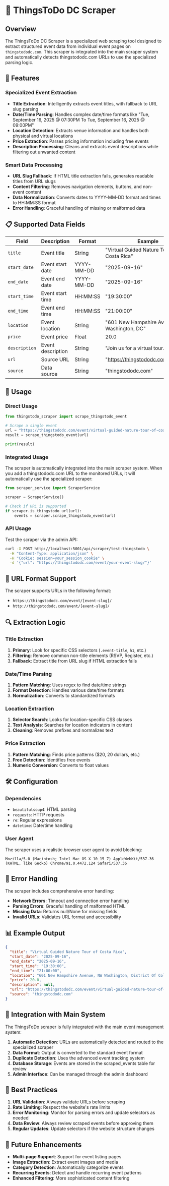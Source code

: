 # 🎯 ThingsToDo DC Scraper

## Overview

The ThingsToDo DC Scraper is a specialized web scraping tool designed to extract structured event data from individual event pages on `thingstododc.com`. This scraper is integrated into the main scraper system and automatically detects thingstododc.com URLs to use the specialized parsing logic.

## 🚀 Features

### **Specialized Event Extraction**
- **Title Extraction**: Intelligently extracts event titles, with fallback to URL slug parsing
- **Date/Time Parsing**: Handles complex date/time formats like "Tue, September 16, 2025 @ 07:30PM To Tue, September 16, 2025 @ 09:00PM"
- **Location Detection**: Extracts venue information and handles both physical and virtual locations
- **Price Extraction**: Parses pricing information including free events
- **Description Processing**: Cleans and extracts event descriptions while filtering out unwanted content

### **Smart Data Processing**
- **URL Slug Fallback**: If HTML title extraction fails, generates readable titles from URL slugs
- **Content Filtering**: Removes navigation elements, buttons, and non-event content
- **Data Normalization**: Converts dates to YYYY-MM-DD format and times to HH:MM:SS format
- **Error Handling**: Graceful handling of missing or malformed data

## 📋 Supported Data Fields

| Field | Description | Format | Example |
|-------|-------------|---------|---------|
| `title` | Event title | String | "Virtual Guided Nature Tour of Costa Rica" |
| `start_date` | Event start date | YYYY-MM-DD | "2025-09-16" |
| `end_date` | Event end date | YYYY-MM-DD | "2025-09-16" |
| `start_time` | Event start time | HH:MM:SS | "19:30:00" |
| `end_time` | Event end time | HH:MM:SS | "21:00:00" |
| `location` | Event location | String | "601 New Hampshire Avenue, NW Washington, DC" |
| `price` | Event price | Float | 20.0 |
| `description` | Event description | String | "Join us for a virtual tour..." |
| `url` | Source URL | String | "https://thingstododc.com/event/..." |
| `source` | Data source | String | "thingstododc.com" |

## 🔧 Usage

### **Direct Usage**

```python
from thingstodo_scraper import scrape_thingstodo_event

# Scrape a single event
url = "https://thingstododc.com/event/virtual-guided-nature-tour-of-costa-rica-4/"
result = scrape_thingstodo_event(url)

print(result)
```

### **Integrated Usage**

The scraper is automatically integrated into the main scraper system. When you add a thingstododc.com URL to the monitored URLs, it will automatically use the specialized scraper:

```python
from scraper_service import ScraperService

scraper = ScraperService()

# Check if URL is supported
if scraper.is_thingstodo_url(url):
    events = scraper.scrape_thingstodo_event(url)
```

### **API Usage**

Test the scraper via the admin API:

```bash
curl -X POST http://localhost:5001/api/scraper/test-thingstodo \
  -H "Content-Type: application/json" \
  -H "Cookie: session=your_session_cookie" \
  -d '{"url": "https://thingstododc.com/event/your-event-slug/"}'
```

## 🎯 URL Format Support

The scraper supports URLs in the following format:
- `https://thingstododc.com/event/[event-slug]/`
- `http://thingstododc.com/event/[event-slug]/`

## 🔍 Extraction Logic

### **Title Extraction**
1. **Primary**: Look for specific CSS selectors (`.event-title`, `h1`, etc.)
2. **Filtering**: Remove common non-title elements (RSVP, Register, etc.)
3. **Fallback**: Extract title from URL slug if HTML extraction fails

### **Date/Time Parsing**
1. **Pattern Matching**: Uses regex to find date/time strings
2. **Format Detection**: Handles various date/time formats
3. **Normalization**: Converts to standardized formats

### **Location Extraction**
1. **Selector Search**: Looks for location-specific CSS classes
2. **Text Analysis**: Searches for location indicators in content
3. **Cleaning**: Removes prefixes and normalizes text

### **Price Extraction**
1. **Pattern Matching**: Finds price patterns ($20, 20 dollars, etc.)
2. **Free Detection**: Identifies free events
3. **Numeric Conversion**: Converts to float values

## 🛠️ Configuration

### **Dependencies**
- `beautifulsoup4`: HTML parsing
- `requests`: HTTP requests
- `re`: Regular expressions
- `datetime`: Date/time handling

### **User Agent**
The scraper uses a realistic browser user agent to avoid blocking:
```
Mozilla/5.0 (Macintosh; Intel Mac OS X 10_15_7) AppleWebKit/537.36 (KHTML, like Gecko) Chrome/91.0.4472.124 Safari/537.36
```

## 🚨 Error Handling

The scraper includes comprehensive error handling:

- **Network Errors**: Timeout and connection error handling
- **Parsing Errors**: Graceful handling of malformed HTML
- **Missing Data**: Returns null/None for missing fields
- **Invalid URLs**: Validates URL format and accessibility

## 📊 Example Output

```json
{
  "title": "Virtual Guided Nature Tour of Costa Rica",
  "start_date": "2025-09-16",
  "end_date": "2025-09-16",
  "start_time": "19:30:00",
  "end_time": "21:00:00",
  "location": "601 New Hampshire Avenue, NW Washington, District Of Columbia",
  "price": 20.0,
  "description": null,
  "url": "https://thingstododc.com/event/virtual-guided-nature-tour-of-costa-rica-4/",
  "source": "thingstododc.com"
}
```

## 🔄 Integration with Main System

The ThingsToDo scraper is fully integrated with the main event management system:

1. **Automatic Detection**: URLs are automatically detected and routed to the specialized scraper
2. **Data Format**: Output is converted to the standard event format
3. **Duplicate Detection**: Uses the advanced event tracking system
4. **Database Storage**: Events are stored in the scraped_events table for review
5. **Admin Interface**: Can be managed through the admin dashboard

## 🎯 Best Practices

1. **URL Validation**: Always validate URLs before scraping
2. **Rate Limiting**: Respect the website's rate limits
3. **Error Monitoring**: Monitor for parsing errors and update selectors as needed
4. **Data Review**: Always review scraped events before approving them
5. **Regular Updates**: Update selectors if the website structure changes

## 🚀 Future Enhancements

- **Multi-page Support**: Support for event listing pages
- **Image Extraction**: Extract event images and media
- **Category Detection**: Automatically categorize events
- **Recurring Events**: Detect and handle recurring event patterns
- **Enhanced Filtering**: More sophisticated content filtering




